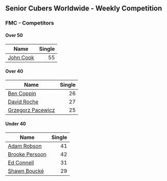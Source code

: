 ## Senior Cubers Worldwide - Weekly Competition
### FMC - Competitors

#### Over 50

| Name | Single |
| -- | --: |
| [John Cook](../persons/john_cook.md) | 55 |

#### Over 40

| Name | Single |
| -- | --: |
| [Ben Coppin](../persons/ben_coppin.md) | 26 |
| [David Roche](../persons/david_roche.md) | 27 |
| [Grzegorz Pacewicz](../persons/grzegorz_pacewicz.md) | 25 |

#### Under 40

| Name | Single |
| -- | --: |
| [Adam Robson](../persons/adam_robson.md) | 41 |
| [Brooke Persoon](../persons/brooke_persoon.md) | 42 |
| [Ed Connell](../persons/ed_connell.md) | 31 |
| [Shawn Boucké](../persons/shawn_boucke.md) | 29 |


<!-- Global site tag (gtag.js) - Google Analytics -->
<script async src="https://www.googletagmanager.com/gtag/js?id=UA-86348435-3">
<script>window.dataLayer = window.dataLayer || []; function gtag() {dataLayer.push(arguments);} gtag('js', new Date()); gtag('config', 'UA-86348435-3');</script>
